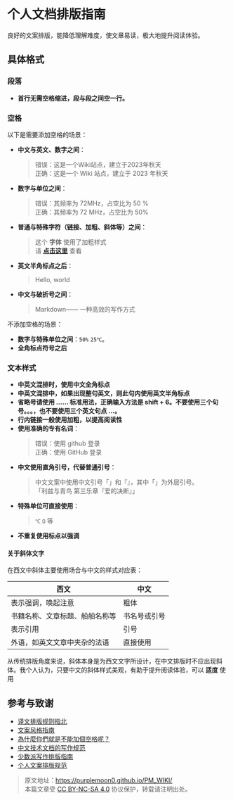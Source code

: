 # 个人文档排版指南

良好的文案排版，能降低理解难度，使文章易读，极大地提升阅读体验。

## 具体格式

### 段落

- **首行无需空格缩进，段与段之间空一行。**

### 空格

以下是需要添加空格的场景：

- **中文与英文、数字之间**：
  > 错误：这是一个Wiki站点，建立于2023年秋天  
  > 正确：这是一个 Wiki 站点，建立于 2023 年秋天
- **数字与单位之间**：
  > 错误：其频率为 72MHz，占空比为 50 %  
  > 正确：其频率为 72 MHz，占空比为 50%
- **普通与特殊字符（链接、加粗、斜体等）之间**：
  > 这个 **字体** 使用了加粗样式  
  > 请 [**点击这里**](个人文档排版指南.md) 查看
- **英文半角标点之后**：
  > Hello, world
- **中文与破折号之间**：
  > Markdown—— 一种高效的写作方式

不添加空格的场景：

- **数字与特殊单位之间**：`50%` `25℃`。
- **全角标点符号之后**

### 文本样式

- **中英文混排时，使用中文全角标点**
- **中英文混排中，如果出现整句英文，则此句内使用英文半角标点**
- **省略号请使用 …… 标准用法，正确输入方法是 shift + 6。不要使用三个句号。。。，也不要使用三个英文句点 ...。**
- **行内链接一般使用加粗，以提高阅读性**
- **使用准确的专有名词**：
  > 错误：使用 github 登录  
  > 正确：使用 GitHub 登录
- **中文使用直角引号，代替普通引号**：
  > 中文文案中使用中文引号「」和『』，其中「」为外层引号。  
  > 「利兹与青鸟 第三乐章『爱的决断』」
- **特殊单位可直接使用**：
  > `℃` `Ω` 等
- **不重复使用标点以强调**
  
#### 关于斜体文字

在西文中斜体主要使用场合与中文的样式对应表：

西文|中文
-|-
表示强调，唤起注意|粗体
书籍名称、文章标题、船舶名称等|书名号或引号
表示引用|引号
外语，如英文文章中夹杂的法语|直接使用

从传统排版角度来说，斜体本身是为西文文字所设计，在中文排版时不应出现斜体。我个人认为，只要中文的斜体样式美观，有助于提升阅读体验，可以 **适度** 使用

## 参考与致谢

- [译文排版规则指北](https://github.com/xitu/gold-miner/wiki/译文排版规则指北)
- [文案风格指南](https://open.leancloud.cn/copywriting-style-guide/)
- [為什麼你們就是不能加個空格呢？](https://github.com/vinta/pangu.js)
- [中文技术文档的写作规范](https://github.com/ruanyf/document-style-guide)
- [少数派写作排版指南](https://sspai.com/post/37815)
- [个人文案排版规范](https://wiki-power.com/个人文案排版规范)

> 原文地址：<https://purplemoon0.github.io/PM_WIKI/>  
> 本篇文章受 [CC BY-NC-SA 4.0](https://creativecommons.org/licenses/by-nc-sa/4.0/legalcode.zh-hans) 协议保护，转载请注明出处。
